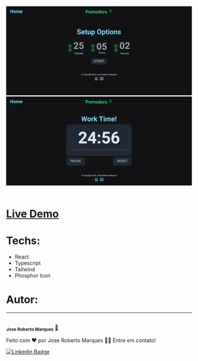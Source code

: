 <br />
  <p align="center">
    <img src="github\pomodoro-1.png">
    <img src="github\pomodoro-2.png">
       <br />
    <br />
  </p>

  # <a href="https://jrm1992-pomodoro.netlify.app/">Live Demo</a>

  # Techs:

  - React
  - Typescript
  - Tailwind
  - Phosphor Icon


# Autor:
---

 <img style="border-radius: 50%;" src="https://avatars.githubusercontent.com/u/103078485?v=4" width="100px;" alt=""/>
 <br />
 <sub><b>Jose Roberto Marques</b></sub></a> <a href="https://blog.rocketseat.com.br/author/thiago//" title="Rocketseat">🚀</a>


Feito com ❤️ por Jose Roberto Marques 👋🏽 Entre em contato!

[![Linkedin Badge](https://img.shields.io/badge/-Thiago-blue?style=flat-square&logo=Linkedin&logoColor=white&link=https://www.linkedin.com/in/tgmarinho/)](https://www.linkedin.com/in/jos%c3%a9-roberto-marques-de-s%c3%a1-62a57023b/) 
